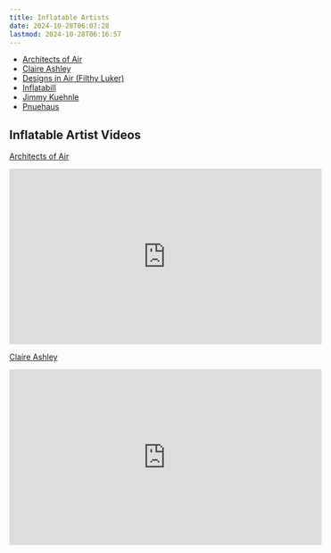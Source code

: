 ```yaml
---
title: Inflatable Artists
date: 2024-10-28T06:07:28
lastmod: 2024-10-28T06:16:57
---
```


<div class="auto-grid-wrapper">

- [Architects of Air](https://www.architects-of-air.com/)
- [Claire Ashley](https://clairehelenashley.com/)
- [Designs in Air (Filthy Luker)](https://www.designsinair.com/)
- [Inflatabill](https://inflatabill.com/)
- [Jimmy Kuehnle](https://jimmykuehnle.com/)
- [Pnuehaus](https://www.pneu.haus/)

</div>

## Inflatable Artist Videos

<div class="video-grid">

<div class="video-card">

[Architects of Air](https://www.architects-of-air.com/)

<div class="iframe-16-9-container">
<iframe class="youTubeIframe" width="560" height="315" src="https://www.youtube.com/embed/xpM7OE3W5rE" title="YouTube video player" frameborder="0" allow="accelerometer; autoplay; clipboard-write; encrypted-media; gyroscope; picture-in-picture; web-share" allowfullscreen></iframe>
</div>
</div>

<div class="video-card">

[Claire Ashley](https://clairehelenashley.com/)

<div class="iframe-16-9-container">
<iframe class="youTubeIframe" width="560" height="315" src="https://www.youtube.com/embed/NuH6MJ7OjU8)" title="YouTube video player" frameborder="0" allow="accelerometer; autoplay; clipboard-write; encrypted-media; gyroscope; picture-in-picture; web-share" allowfullscreen></iframe>
</div>
</div>

</div>
